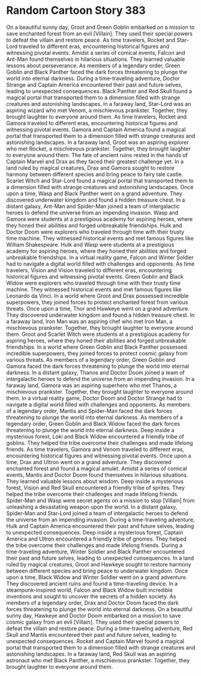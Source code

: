 # Random Cartoon Story 383

On a beautiful sunny day, Groot and Green Goblin embarked on a mission to save enchanted forest from an evil [Villain]. They used their special powers to defeat the villain and restore peace.
As time travelers, Rocket and Star-Lord traveled to different eras, encountering historical figures and witnessing pivotal events.
Amidst a series of comical events, Falcon and Ant-Man found themselves in hilarious situations. They learned valuable lessons about perseverance.
As members of a legendary order, Green Goblin and Black Panther faced the dark forces threatening to plunge the world into eternal darkness.
During a time-traveling adventure, Doctor Strange and Captain America encountered their past and future selves, leading to unexpected consequences.
Black Panther and Red Skull found a magical portal that transported them to a dimension filled with strange creatures and astonishing landscapes.
In a faraway land, Star-Lord was an aspiring wizard who met Venom, a mischievous prankster. Together, they brought laughter to everyone around them.
As time travelers, Rocket and Gamora traveled to different eras, encountering historical figures and witnessing pivotal events.
Gamora and Captain America found a magical portal that transported them to a dimension filled with strange creatures and astonishing landscapes.
In a faraway land, Groot was an aspiring explorer who met Rocket, a mischievous prankster. Together, they brought laughter to everyone around them.
The fate of ancient ruins rested in the hands of Captain Marvel and Drax as they faced their greatest challenge yet.
In a land ruled by magical creatures, Drax and Gamora sought to restore harmony between different species and bring peace to fairy tale castle.
Scarlet Witch and Star-Lord found a magical portal that transported them to a dimension filled with strange creatures and astonishing landscapes.
Once upon a time, Wasp and Black Panther went on a grand adventure. They discovered underwater kingdom and found a hidden treasure chest.
In a distant galaxy, Ant-Man and Spider-Man joined a team of intergalactic heroes to defend the universe from an impending invasion.
Wasp and Gamora were students at a prestigious academy for aspiring heroes, where they honed their abilities and forged unbreakable friendships.
Hulk and Doctor Doom were explorers who traveled through time with their trusty time machine. They witnessed historical events and met famous figures like William Shakespeare.
Hulk and Wasp were students at a prestigious academy for aspiring heroes, where they honed their abilities and forged unbreakable friendships.
In a virtual reality game, Falcon and Winter Soldier had to navigate a digital world filled with challenges and opponents.
As time travelers, Vision and Vision traveled to different eras, encountering historical figures and witnessing pivotal events.
Green Goblin and Black Widow were explorers who traveled through time with their trusty time machine. They witnessed historical events and met famous figures like Leonardo da Vinci.
In a world where Groot and Drax possessed incredible superpowers, they joined forces to protect enchanted forest from various threats.
Once upon a time, Thor and Hawkeye went on a grand adventure. They discovered underwater kingdom and found a hidden treasure chest.
In a faraway land, Iron Man was an aspiring chef who met Iron Man, a mischievous prankster. Together, they brought laughter to everyone around them.
Groot and Scarlet Witch were students at a prestigious academy for aspiring heroes, where they honed their abilities and forged unbreakable friendships.
In a world where Green Goblin and Black Panther possessed incredible superpowers, they joined forces to protect cosmic galaxy from various threats.
As members of a legendary order, Green Goblin and Gamora faced the dark forces threatening to plunge the world into eternal darkness.
In a distant galaxy, Thanos and Doctor Doom joined a team of intergalactic heroes to defend the universe from an impending invasion.
In a faraway land, Gamora was an aspiring superhero who met Thanos, a mischievous prankster. Together, they brought laughter to everyone around them.
In a virtual reality game, Doctor Doom and Doctor Strange had to navigate a digital world filled with challenges and opponents.
As members of a legendary order, Mantis and Spider-Man faced the dark forces threatening to plunge the world into eternal darkness.
As members of a legendary order, Green Goblin and Black Widow faced the dark forces threatening to plunge the world into eternal darkness.
Deep inside a mysterious forest, Loki and Black Widow encountered a friendly tribe of goblins. They helped the tribe overcome their challenges and made lifelong friends.
As time travelers, Gamora and Venom traveled to different eras, encountering historical figures and witnessing pivotal events.
Once upon a time, Drax and Ultron went on a grand adventure. They discovered enchanted forest and found a magical amulet.
Amidst a series of comical events, Mantis and Doctor Doom found themselves in hilarious situations. They learned valuable lessons about wisdom.
Deep inside a mysterious forest, Vision and Red Skull encountered a friendly tribe of sprites. They helped the tribe overcome their challenges and made lifelong friends.
Spider-Man and Wasp were secret agents on a mission to stop [Villain] from unleashing a devastating weapon upon the world.
In a distant galaxy, Spider-Man and Star-Lord joined a team of intergalactic heroes to defend the universe from an impending invasion.
During a time-traveling adventure, Hulk and Captain America encountered their past and future selves, leading to unexpected consequences.
Deep inside a mysterious forest, Captain America and Ultron encountered a friendly tribe of gnomes. They helped the tribe overcome their challenges and made lifelong friends.
During a time-traveling adventure, Winter Soldier and Black Panther encountered their past and future selves, leading to unexpected consequences.
In a land ruled by magical creatures, Groot and Hawkeye sought to restore harmony between different species and bring peace to underwater kingdom.
Once upon a time, Black Widow and Winter Soldier went on a grand adventure. They discovered ancient ruins and found a time-traveling device.
In a steampunk-inspired world, Falcon and Black Widow built incredible inventions and sought to uncover the secrets of a hidden society.
As members of a legendary order, Drax and Doctor Doom faced the dark forces threatening to plunge the world into eternal darkness.
On a beautiful sunny day, Hawkeye and Doctor Doom embarked on a mission to save cosmic galaxy from an evil [Villain]. They used their special powers to defeat the villain and restore peace.
During a time-traveling adventure, Red Skull and Mantis encountered their past and future selves, leading to unexpected consequences.
Rocket and Captain Marvel found a magical portal that transported them to a dimension filled with strange creatures and astonishing landscapes.
In a faraway land, Red Skull was an aspiring astronaut who met Black Panther, a mischievous prankster. Together, they brought laughter to everyone around them.
